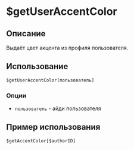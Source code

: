 # $getUserAccentColor

## Описание
Выдаёт цвет акцента из профиля пользователя.

## Использование
```js
$getUserAccentColor[пользователь]
```

### Опции
- `пользователь` - айди пользователя

## Пример использования
```javascript
$getAccentColor[$authorID]
```
